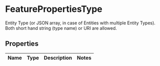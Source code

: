 

# FeaturePropertiesType

Entity Type (or JSON array, in case of Entities with multiple Entity Types). Both short hand string (type name) or URI are allowed. 

## Properties

| Name | Type | Description | Notes |
|------------ | ------------- | ------------- | -------------|



